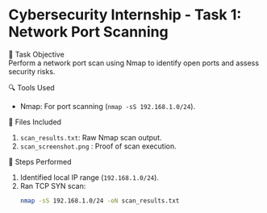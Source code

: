 # Cybersecurity Internship - Task 1: Network Port Scanning  

📌 Task Objective  
Perform a network port scan using Nmap to identify open ports and assess security risks.  

🔍 Tools Used  
- Nmap: For port scanning (`nmap -sS 192.168.1.0/24`).    

📂 Files Included  
1. `scan_results.txt`: Raw Nmap scan output.  
2. `scan_screenshot.png` : Proof of scan execution.  

🚀 Steps Performed  
1. Identified local IP range (`192.168.1.0/24`).  
2. Ran TCP SYN scan:  
   ```bash
   nmap -sS 192.168.1.0/24 -oN scan_results.txt
